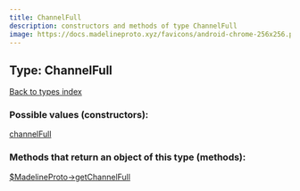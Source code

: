 ```yaml
---
title: ChannelFull
description: constructors and methods of type ChannelFull
image: https://docs.madelineproto.xyz/favicons/android-chrome-256x256.png
---
```

## Type: ChannelFull  
[Back to types index](index.md)



### Possible values (constructors):

[channelFull](../constructors/channelFull.md)  



### Methods that return an object of this type (methods):

[$MadelineProto->getChannelFull](../methods/getChannelFull.md)  




